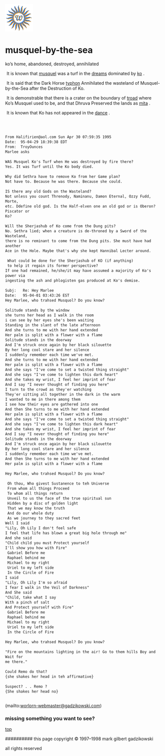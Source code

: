 ![wsun](assets/wsun.gif)

# musquel-by-the-sea

 

ko’s home, abandoned, destroyed, annihilated

![xparent](assets/xparent.gif)  It is known that  [musquel](musquel.md)  was a turf in the  [dreams](dreams.md)  dominated by  [ko](ko.md) . 


 ![xparent](assets/xparent.gif)  It is said that the Dark Horse  [typhon](typhon.md)  Annihilated the wasteland of Musquel-by-the-Sea after the Destruction of Ko. 


 ![xparent](assets/xparent.gif)  It is demonstrable that there is a crater on the boundary of  [troad](troad.md)  where Ko’s Musquel used to be, and that Dhruva Preserved the lands as  [mita](mita.md) . 


 ![xparent](assets/xparent.gif)  It is known that Ko has not appeared in the  [dance](dance.md) . 


 ![xparent](assets/xparent.gif) 







 
```

From Halifirien@aol.com Sun Apr 30 07:59:35 1995
Date:  95-04-29 18:39:38 EDT
From:  TroyOunces
Marlee asks

WAS Musquel Ko's Turf when He was destroyed by fire there?
Yes. It was Turf until the Ko body died.

Why did Sethra have to remove Ko from her Game plan?
Not have to. Because he was there. Because she could.

IS there any old Gods on the Wasteland?
Not unless you count Threnody, Naminanu, Damon Eternal, Ozzy Fudd, Morte,
etc. Ddefine old god. Is the Half-elven one an old god or is Oberon? Piscator or
Ko?

Will the Sherjashub of Ko come from the Dung pits?
No. Sethra lied; when a creature is de-throned by a Sword of the Wasteland,
there is no reminant to come from the Dung pits. She must have had another
Ace in the Hole. Maybe that's why she kept Hannibal Lecter around.

 What could be done for the Sherjashub of KO (if anything) 
 to help it regain its former perspective? 
If one had remained, he/she/it may have assumed a majority of Ko's power via
ingesting the ash and phlogisten gas produced at Ko's demise.

Subj:	Re: Hey Marlee
Date:	95-04-01 03:43:26 EST
Hey Marlee, who trahsed Musquol? Do you know?

Solitude stands by the window 
she turns her head as I walk in the room
i can see by her eyes she's been waiting 
Standing in the slant of the late afternoon
And she turns to me with her hand extended
Her palm is split with a flower with a flame
Solitude stands in the doorway
And I'm struck once again by her black silouette
By her long cool stare and her silence
I suddenly remember each time we've met.
And she turns to me with her hand extended
Her palm is split with a flower with a flame
And she says "I've come to set a twisted thing straight"
And she says "I've come to lighten this dark heart"
And she takes my wrist, I feel her imprint of fear
And I say "I never thought of finding you here"
I turn to the crowd as they'er watching
They'er sitting all together in the dark in the warm
I wanted to me in there among them 
I see how their eyes are gathered into one
And then She turns to me with her hand extended 
Her palm is split with a flower with a flame
And she says "I've come to set a twisted thing straight"
And she says "I've come to lighten this dark heart"
And she takes my wrist, I feel her imprint of fear
And I say "I never thought of finding you here"
Solitude stands in the doorway
And I'm struck once again by her black silouette
By her long cool stare and her silence
I suddenly remember each time we've met.
And then She turns to me with her hand extended 
Her palm is split with a flower with a flame

Hey Marlee, who trahsed Musquol? Do you know?

 Oh thou, Who givest Sustanence to teh Universe
 From whom all things Proceed
 To whom all things return
 Unveil to us the face of the true spiritual sun
 Hidden by a disc of golden light
 That we may know the truth
 And do our whole duty
 As we journey to they sacred feet
Well I said
"Lily, Oh Lily I don't feel safe
I feel that life has blown a great big hole through me"
And she said
"Child child you must Protect yourself 
I'll show you how with Fire"
 Gabriel Before me
 Raphael behind me
 Michael to my right
 Uriel to my left side
 In the Circle of Fire
I said
"Lily, Oh Lily I'm so afraid
I fear I walk in the Veil of Darkness"
And She said
"Child, take what I say
With a pinch of salt
And Protect yourself with Fire"
 Gabriel Before me
 Raphael behind me
 Michael to my right
 Uriel to my left side
 In the Circle of Fire
 
Hey Marlee, who trahsed Musquol? Do you know?

"Fire on the mountains lighting in the air! Go to them hills Boy and Wait for
me there."

Could Remo do that?
{she shakes her head in teh affirmative}

Suspect? . . Remo ?
{She shakes her head no}


```

 

 (mailto:worlorn-webmaster@gadzikowski.com) 


### missing something you want to see?



 [top](#top) 


########## this page copyright © 1997–1998 mark gilbert gadzikowski

all rights reserved